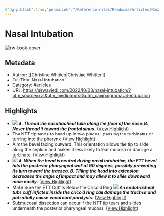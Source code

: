 ```yaml
---
{"dg-publish":true,"permalink":"/Reference notes/Readwise/Articles/Nasal Intubation/"}
---
```


# Nasal Intubation

![rw-book-cover](https://i0.wp.com/airwayjedi.com/wp-content/uploads/2022/08/Magills-use.png?fit=1279%2C863&ssl=1)

## Metadata
- Author: [[Christine Whitten\|Christine Whitten]]
- Full Title: Nasal Intubation
- Category: #articles
- URL: https://airwayjedi.com/2022/10/03/nasal-intubation/?utm_source=rss&utm_medium=rss&utm_campaign=nasal-intubation

## Highlights
- [![](https://i0.wp.com/airwayjedi.com/wp-content/uploads/2022/08/14-nasal-wrong-copy.jpg?resize=642%2C340&ssl=1)](https://i0.wp.com/airwayjedi.com/wp-content/uploads/2022/08/14-nasal-wrong-copy.jpg?ssl=1)
  [](https://airwayjedi.com/wp-content/uploads/2022/08/14-nasal-wrong-copy.jpg)[](https://airwayjedi.com/wp-content/uploads/2022/08/14-nasal-wrong-copy.jpg)***A. Thread the nasotracheal tube along the floor of the nose. 
  B. Never thread it toward the frontal sinus.*** ([View Highlight](https://read.readwise.io/read/01gqvt5k70w1fc4bammhypw2r6))
- The NTT tip tends to hand up in two places:  passing the turbinates or turning into the pharynx. ([View Highlight](https://read.readwise.io/read/01gqvt95h5p8m49m0tydgq6tgc))
- Aim the bevel facing outward. This orientation allows the tip to slide along the septum and makes it less likely to tear mucosa or damage a turbinate. ([View Highlight](https://read.readwise.io/read/01gqvtax3cfcwvtyrrz6sxfmcd))
- [![](https://i0.wp.com/airwayjedi.com/wp-content/uploads/2022/08/16-Nasal-tilt-copy-edited.jpg?w=626&ssl=1)](https://i0.wp.com/airwayjedi.com/wp-content/uploads/2022/08/16-Nasal-tilt-copy.jpg?ssl=1)
  ***A. When the head is neutral during nasal intubation, the ETT bevel hits the posterior pharyngeal wall at 90 degrees, possibly preventing its turn toward the trachea. 
  B. Tilting the head into extension decreases the angle of impact and may allow it to slide downward more easily.*** ([View Highlight](https://read.readwise.io/read/01gqvteje274axc8y702hgpvhq))
- Make Sure the ETT Cuff Is Below the Cricoid Ring
  [![](https://i0.wp.com/airwayjedi.com/wp-content/uploads/2022/08/13-Cuff-In-Ring-copy.jpg?resize=361%2C401&ssl=1)](https://i0.wp.com/airwayjedi.com/wp-content/uploads/2022/08/13-Cuff-In-Ring-copy.jpg?ssl=1)
  ***An endotracheal tube cuff inflated inside the cricoid ring can damage the trachea and potentially cause vocal cord paralysis.*** ([View Highlight](https://read.readwise.io/read/01gqvthkfkq9m7w93zzat688wp))
- Submucosal dissection can occur if the NTT tip tears and slides underneath the posterior pharyngeal mucosa. ([View Highlight](https://read.readwise.io/read/01gqvtvmjg14ryq2qht7z755hm))
